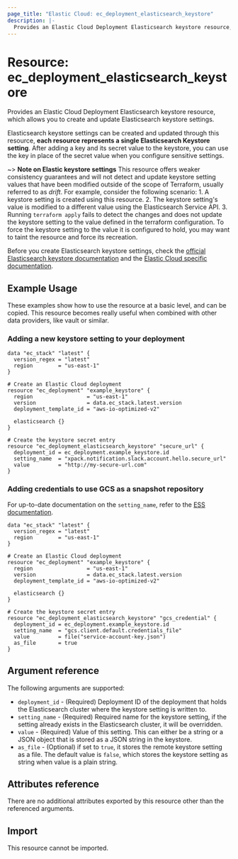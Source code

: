 ```yaml
---
page_title: "Elastic Cloud: ec_deployment_elasticsearch_keystore"
description: |-
  Provides an Elastic Cloud Deployment Elasticsearch keystore resource, which allows creating and updating Elasticsearch Keystore  settings.
---
```


# Resource: ec_deployment_elasticsearch_keystore
Provides an Elastic Cloud Deployment Elasticsearch keystore resource, which allows you to create and update Elasticsearch keystore settings.

Elasticsearch keystore settings can be created and updated through this resource, **each resource represents a single Elasticsearch Keystore setting**. After adding a key and its secret value to the keystore, you can use the key in place of the secret value when you configure sensitive settings.

~> **Note on Elastic keystore settings** This resource offers weaker consistency guarantees and will not detect and update keystore setting values that have been modified outside of the scope of Terraform, usually referred to as _drift_. For example, consider the following scenario:
    1. A keystore setting is created using this resource.
    2. The keystore setting's value is modified to a different value using the Elasticsearch Service API.
    3. Running `terraform apply` fails to detect the changes and does not update the keystore setting to the value defined in the terraform configuration.
  To force the keystore setting to the value it is configured to hold, you may want to taint the resource and force its recreation.

Before you create Elasticsearch keystore settings, check the [official Elasticsearch keystore documentation](https://www.elastic.co/guide/en/elasticsearch/reference/master/elasticsearch-keystore.html) and the [Elastic Cloud specific documentation](https://www.elastic.co/guide/en/cloud/current/ec-configuring-keystore.html).

## Example Usage

These examples show how to use the resource at a basic level, and can be copied. This resource becomes really useful when combined with other data providers, like vault or similar.

### Adding a new keystore setting to your deployment

```hcl
data "ec_stack" "latest" {
  version_regex = "latest"
  region        = "us-east-1"
}

# Create an Elastic Cloud deployment
resource "ec_deployment" "example_keystore" {
  region                 = "us-east-1"
  version                = data.ec_stack.latest.version
  deployment_template_id = "aws-io-optimized-v2"

  elasticsearch {}
}

# Create the keystore secret entry
resource "ec_deployment_elasticsearch_keystore" "secure_url" {
  deployment_id = ec_deployment.example_keystore.id
  setting_name  = "xpack.notification.slack.account.hello.secure_url"
  value         = "http://my-secure-url.com"
}

```

### Adding credentials to use GCS as a snapshot repository

For up-to-date documentation on the `setting_name`, refer to the [ESS documentation](https://www.elastic.co/guide/en/cloud/current/ec-gcs-snapshotting.html#ec-gcs-service-account-key).

```hcl
data "ec_stack" "latest" {
  version_regex = "latest"
  region        = "us-east-1"
}

# Create an Elastic Cloud deployment
resource "ec_deployment" "example_keystore" {
  region                 = "us-east-1"
  version                = data.ec_stack.latest.version
  deployment_template_id = "aws-io-optimized-v2"

  elasticsearch {}
}

# Create the keystore secret entry
resource "ec_deployment_elasticsearch_keystore" "gcs_credential" {
  deployment_id = ec_deployment.example_keystore.id
  setting_name  = "gcs.client.default.credentials_file"
  value         = file("service-account-key.json")
  as_file       = true
}
```

## Argument reference
The following arguments are supported:

* `deployment_id` - (Required) Deployment ID of the deployment that holds the Elasticsearch cluster where the keystore setting is written to. 
* `setting_name` - (Required) Required name for the keystore setting, if the setting already exists in the Elasticsearch cluster, it will be overridden.
* `value` - (Required) Value of this setting. This can either be a string or a JSON object that is stored as a JSON string in the keystore.
* `as_file` - (Optional) if set to `true`, it stores the remote keystore setting as a file. The default value is `false`, which stores the keystore setting as string when value is a plain string.


## Attributes reference

There are no additional attributes exported by this resource other than the referenced arguments.

## Import

This resource cannot be imported.
